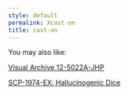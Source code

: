 ```yaml
---
style: default
permalink: Xcast-on
title: cast-on
---
```

You may also like:

[Visual Archive 12-5022A-JHP](http://scp-wiki.net/document-12-e-5022a)

[SCP-1974-EX: Hallucinogenic Dice](http://scp-wiki.net/scp-1974-ex)
